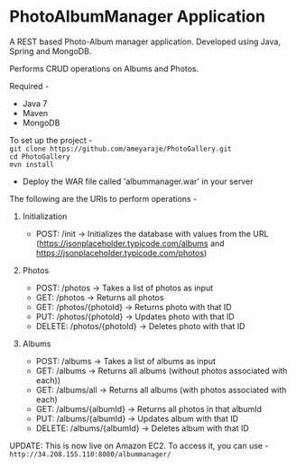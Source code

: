 # PhotoAlbumManager Application

A REST based Photo-Album manager application. Developed using Java, Spring and MongoDB.

Performs CRUD operations on Albums and Photos. 


Required - 
- Java 7
- Maven
- MongoDB


To set up the project -  
```git clone https://github.com/ameyaraje/PhotoGallery.git```  
```cd PhotoGallery```  
```mvn install```  
- Deploy the WAR file called 'albummanager.war' in your server


The following are the URIs to perform operations -
1. Initialization
	- POST: /init -> Initializes the database with values from the URL (https://jsonplaceholder.typicode.com/albums  and   https://jsonplaceholder.typicode.com/photos)

2. Photos
	- POST: /photos -> Takes a list of photos as input
	- GET: /photos -> Returns all photos
	- GET: /photos/{photoId} -> Returns photo with that ID
	- PUT: /photos/{photoId} -> Updates photo with that ID
	- DELETE: /photos/{photoId} -> Deletes photo with that ID

3. Albums
	- POST: /albums -> Takes a list of albums as input
	- GET: /albums -> Returns all albums (without photos associated with each))
	- GET: /albums/all -> Returns all albums (with photos associated with each)
	- GET: /albums/{albumId} -> Returns all photos in that albumId
	- PUT: /albums/{albumId} -> Updates album with that ID
	- DELETE: /albums/{albumId} -> Deletes album with that ID


UPDATE: 
This is now live on Amazon EC2. To access it, you can use -  
```http://34.208.155.110:8080/albummanager/```
